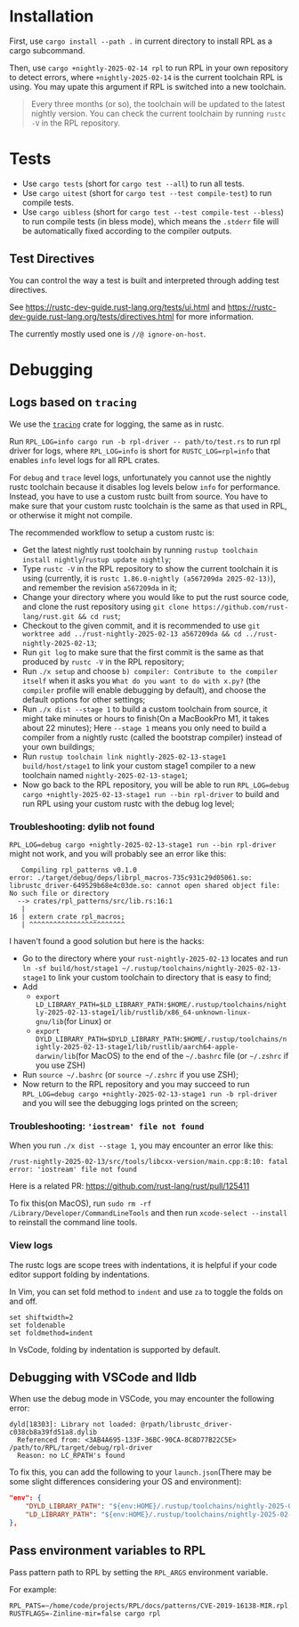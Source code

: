 # Installation

First, use `cargo install --path .` in current directory to install RPL as a cargo subcommand.

Then, use `cargo +nightly-2025-02-14 rpl` to run RPL in your own repository to detect errors, where `+nightly-2025-02-14` is the current toolchain RPL is using. You may upate this argument if RPL is switched into a new toolchain.

> Every three months (or so), the toolchain will be updated to the latest nightly version. You can check the current toolchain by running `rustc -V` in the RPL repository.

# Tests

-   Use `cargo tests` (short for `cargo test --all`) to run all tests.
-   Use `cargo uitest` (short for `cargo test --test compile-test`) to run compile tests.
-   Use `cargo uibless` (short for `cargo test --test compile-test --bless`) to run compile tests (in bless mode), which means the `.stderr` file will be automatically fixed according to the compiler outputs.

## Test Directives

You can control the way a test is built and interpreted through adding test directives.

See <https://rustc-dev-guide.rust-lang.org/tests/ui.html> and <https://rustc-dev-guide.rust-lang.org/tests/directives.html> for more information.

The currently mostly used one is `//@ ignore-on-host`.

# Debugging

## Logs based on `tracing`

We use the [`tracing`](https://docs.rs/tracing/latest/tracing/) crate for logging, the same as in rustc.

Run `RPL_LOG=info cargo run -b rpl-driver -- path/to/test.rs` to run rpl driver for logs, where `RPL_LOG=info` is short for `RUSTC_LOG=rpl=info` that enables `info` level logs for all RPL crates.

For `debug` and `trace` level logs, unfortunately you cannot use the nightly rustc toolchain because it disables log levels below `info` for performance. Instead, you have to use a custom rustc built from source. You have to make sure that your custom rustc toolchain is the same as that used in RPL, or otherwise it might not compile.

The recommended workflow to setup a custom rustc is:

-   Get the latest nightly rust toolchain by running `rustup toolchain install nightly`/`rustup update nightly`;
-   Type `rustc -V` in the RPL repository to show the current toolchain it is using (currently, it is `rustc 1.86.0-nightly (a567209da 2025-02-13)`), and remember the revision `a567209da` in it;
-   Change your directory where you would like to put the rust source code, and clone the rust repository using `git clone https://github.com/rust-lang/rust.git && cd rust`;
-   Checkout to the given commit, and it is recommended to use `git worktree add ../rust-nightly-2025-02-13 a567209da && cd ../rust-nightly-2025-02-13`;
-   Run `git log` to make sure that the first commit is the same as that produced by `rustc -V` in the RPL repository;
-   Run `./x setup` and choose `b) compiler: Contribute to the compiler itself` when it asks you `What do you want to do with x.py?` (the `compiler` profile will enable debugging by default), and choose the default options for other settings;
-   Run `./x dist --stage 1` to build a custom toolchain from source, it might take minutes or hours to finish(On a MacBookPro M1, it takes about 22 minutes); Here `--stage 1` means you only need to build a compiler from a nightly rustc (called the bootstrap compiler) instead of your own buildings;
-   Run `rustup toolchain link nightly-2025-02-13-stage1 build/host/stage1` to link your custom stage1 compiler to a new toolchain named `nightly-2025-02-13-stage1`;
-   Now go back to the RPL repository, you will be able to run `RPL_LOG=debug cargo +nightly-2025-02-13-stage1 run --bin rpl-driver` to build and run RPL using your custom rustc with the debug log level;

### Troubleshooting: dylib not found

`RPL_LOG=debug cargo +nightly-2025-02-13-stage1 run --bin rpl-driver` might not work, and you will probably see an error like this:

```
   Compiling rpl_patterns v0.1.0
error: ./target/debug/deps/librpl_macros-735c931c29d05061.so: librustc_driver-649529b68e4c03de.so: cannot open shared object file: No such file or directory
  --> crates/rpl_patterns/src/lib.rs:16:1
   |
16 | extern crate rpl_macros;
   | ^^^^^^^^^^^^^^^^^^^^^^^^
```

I haven't found a good solution but here is the hacks:

-   Go to the directory where your `rust-nightly-2025-02-13` locates and run `ln -sf build/host/stage1 ~/.rustup/toolchains/nightly-2025-02-13-stage1` to link your custom toolchain to directory that is easy to find;
-   Add
    -   `export LD_LIBRARY_PATH=$LD_LIBRARY_PATH:$HOME/.rustup/toolchains/nightly-2025-02-13-stage1/lib/rustlib/x86_64-unknown-linux-gnu/lib`(for Linux) or
    -   `export DYLD_LIBRARY_PATH=$DYLD_LIBRARY_PATH:$HOME/.rustup/toolchains/nightly-2025-02-13-stage1/lib/rustlib/aarch64-apple-darwin/lib`(for MacOS)
        to the end of the `~/.bashrc` file (or `~/.zshrc` if you use ZSH)
-   Run `source ~/.bashrc` (or `source ~/.zshrc` if you use ZSH);
-   Now return to the RPL repository and you may succeed to run `RPL_LOG=debug cargo +nightly-2025-02-13-stage1 run -b rpl-driver` and you will see the debugging logs printed on the screen;

### Troubleshooting: `'iostream' file not found`

When you run `./x dist --stage 1`, you may encounter an error like this:

```
/rust-nightly-2025-02-13/src/tools/libcxx-version/main.cpp:8:10: fatal error: 'iostream' file not found
```

Here is a related PR: https://github.com/rust-lang/rust/pull/125411

To fix this(on MacOS), run `sudo rm -rf /Library/Developer/CommandLineTools` and then run `xcode-select --install` to reinstall the command line tools.

### View logs

The rustc logs are scope trees with indentations, it is helpful if your code editor support folding by indentations.

In Vim, you can set fold method to `indent` and use `za` to toggle the folds on and off.

```vim
set shiftwidth=2
set foldenable
set foldmethod=indent
```

In VsCode, folding by indentation is supported by default.

## Debugging with VSCode and lldb

When use the debug mode in VSCode, you may encounter the following error:

```
dyld[18303]: Library not loaded: @rpath/librustc_driver-c038cb8a39fd51a8.dylib
  Referenced from: <3AB4A695-133F-36BC-90CA-8C8D77B22C5E> /path/to/RPL/target/debug/rpl-driver
  Reason: no LC_RPATH's found
```

To fix this, you can add the following to your `launch.json`(There may be some slight differences considering your OS and environment):

```json
"env": {
    "DYLD_LIBRARY_PATH": "${env:HOME}/.rustup/toolchains/nightly-2025-02-14-aarch64-apple-darwin/lib",
    "LD_LIBRARY_PATH": "${env:HOME}/.rustup/toolchains/nightly-2025-02-14-aarch64-unknown-linux-gnu/lib"
},
```

## Pass environment variables to RPL

Pass pattern path to RPL by setting the `RPL_ARGS` environment variable.

For example:

```
RPL_PATS=~/home/code/projects/RPL/docs/patterns/CVE-2019-16138-MIR.rpl RUSTFLAGS=-Zinline-mir=false cargo rpl
```
